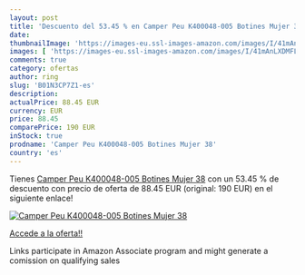 ```yaml
---
layout: post
title: 'Descuento del 53.45 % en Camper Peu K400048-005 Botines Mujer 38'
date: 
thumbnailImage: 'https://images-eu.ssl-images-amazon.com/images/I/41mAnLXDMFL._SL200_.jpg'
images: [ 'https://images-eu.ssl-images-amazon.com/images/I/41mAnLXDMFL._SL200_.jpg' ]
comments: true
category: ofertas
author: ring
slug: 'B01N3CP7Z1-es'
description:
actualPrice: 88.45 EUR
currency: EUR
price: 88.45
comparePrice: 190 EUR
inStock: true
prodname: 'Camper Peu K400048-005 Botines Mujer 38'
country: 'es'
---
```


Tienes [Camper Peu K400048-005 Botines Mujer 38](https://www.amazon.es/dp/B01N3CP7Z1/?tag=tolees-21) con un 53.45 % de descuento con precio de oferta de 88.45 EUR (original: 190 EUR) en el siguiente enlace!

[![Camper Peu K400048-005 Botines Mujer 38](https://images-eu.ssl-images-amazon.com/images/I/41mAnLXDMFL._SL200_.jpg)](https://www.amazon.es/dp/B01N3CP7Z1/?tag=tolees-21)

[Accede a la oferta!!](https://www.amazon.es/dp/B01N3CP7Z1/?tag=tolees-21)

Links participate in Amazon Associate program and might generate a comission on qualifying sales


